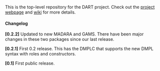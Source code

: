 This is the top-level repository for the DART project. Check out the [project webpage](http://cps-sei.github.io/dart) and [wiki](https://github.com/cps-sei/dart/wiki) for more details.

#### Changelog

**[0.2.2]** Updated to new MADARA and GAMS. There have been major changes
            in these two packages since our last release.

**[0.2.1]** First 0.2 release. This has the DMPLC that supports the new
            DMPL syntax with roles and constructors.

**[0.1]**   First public release.
